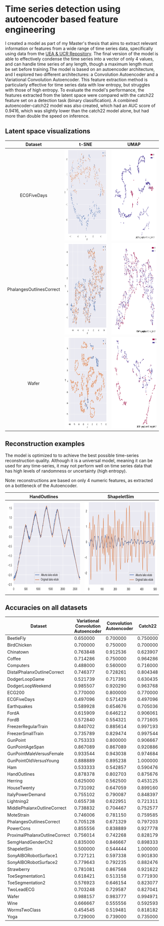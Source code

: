 # Time series detection using autoencoder based feature engineering

I created a model as part of my Master's thesis that aims to extract relevant information or features from a wide range of time series data, specifically using data from the [UEA & UCR Repository](https://www.timeseriesclassification.com/). The final version of the model is able to effectively condense the time series into a vector of only 4 values, and can handle time series of any length, though a maximum length must be set before training.The model is based on an autoencoder architecture, and I explored two different architectures: a Convolution Autoencoder and a Variational Convolution Autoencoder. This feature extraction method is particularly effective for time series data with low entropy, but struggles with those of high entropy. To evaluate the model's performance, the features extracted from the latent space were compared with the catch22 feature set on a detection task (binary classification). A combined autoencoder-catch22 model was also created, which had an AUC score of 0.9416, which was slightly lower than the catch22 model alone, but had more than double the speed on inference.

## Latent space visualizations

| Dataset | t-SNE   | UMAP  |
| :-----------: | :-----------: | :-----------: |
| ECGFiveDays | <img src="data/images/ECGFiceDays-tsne.png" height = "300" >  | <img src="data/images/ECGFiceDays-umap.png" height = "300" >  |
| PhalangesOutlinesCorrect  | <img src="data/images/PhalangesOutlineCorrect-tsne.png" height = "300" >  | <img src="data/images/PhalangesOutlineCorrect-umap.png" height = "300" >  |
| Wafer  | <img src="data/images/Wafer-tsne.png" height = "300" >  | <img src="data/images/Wafer-umap.png" height = "300" >  |

## Reconstruction examples

The model is optimized to to achieve the best possible time-series reconstruction quality. Although it is a universal model, meaning it can be used for any time-series, it may not perform well on time series data that has high levels of randomness or uncertainty (high entropy).

Note: reconstructions are based on only 4 numeric features, as extracted on a bottleneck of the Autoencoder.

| HandOutlines | ShapeletSim   |
| :-----------: | :-----------: |
<img src="data/images/HandOutlines.png" height = "300" >  | <img src="data/images/ShapeletSim.png" height = "300" >  |

## Accuracies on all datasets

| **Dataset**                   | **Variational Convolution Autoencoder<br>** | **Convolution Autoencoder** | **Catch22** | **Combined** |
| ----------------------------- | ------------------------------------------- | --------------------------- | ----------- | ------------ |
| BeetleFly                     | 0.650000                                    | 0.700000                    | 0.750000    | 0.750000     |
| BirdChicken                   | 0.700000                                    | 0.750000                    | 0.700000    | 0.650000     |
| Chinatown                     | 0.763848                                    | 0.912536                    | 0.623907    | 0.853090     |
| Coffee                        | 0.714286                                    | 0.750000                    | 0.964286    | 0.964286     |
| Computers                     | 0.488000                                    | 0.560000                    | 0.716000    | 0.720000     |
| DistalPhalanxOutlineCorrect   | 0.746377                                    | 0.728261                    | 0.804348    | 0.786232     |
| DodgerLoopGame                | 0.521739                                    | 0.717391                    | 0.630435    | 0.673913     |
| DodgerLoopWeekend             | 0.985507                                    | 0.920290                    | 0.963768    | 0.920290     |
| ECG200                        | 0.770000                                    | 0.800000                    | 0.770000    | 0.790000     |
| ECGFiveDays                   | 0.497096                                    | 0.571429                    | 0.497096    | 0.691057     |
| Earthquakes                   | 0.589928                                    | 0.654676                    | 0.705036    | 0.712230     |
| FordA                         | 0.615909                                    | 0.646212                    | 0.906061    | 0.879545     |
| FordB                         | 0.572840                                    | 0.554321                    | 0.771605    | 0.734568     |
| FreezerRegularTrain           | 0.840702                                    | 0.885614                    | 0.997193    | 0.997193     |
| FreezerSmallTrain             | 0.735789                                    | 0.829474                    | 0.997544    | 0.997544     |
| GunPoint                      | 0.753333                                    | 0.800000                    | 0.906667    | 0.886667     |
| GunPointAgeSpan               | 0.867089                                    | 0.867089                    | 0.920886    | 0.943038     |
| GunPointMaleVersusFemale      | 0.933544                                    | 0.943038                    | 0.974684    | 0.939873     |
| GunPointOldVersusYoung        | 0.888889                                    | 0.895238                    | 1.000000    | 1.000000     |
| Ham                           | 0.533333                                    | 0.542857                    | 0.590476    | 0.638095     |
| HandOutlines                  | 0.878378                                    | 0.802703                    | 0.875676    | 0.875676     |
| Herring                       | 0.625000                                    | 0.562500                    | 0.453125    | 0.500000     |
| HouseTwenty                   | 0.731092                                    | 0.647059                    | 0.899160    | 0.873950     |
| ItalyPowerDemand              | 0.755102                                    | 0.790087                    | 0.848397    | 0.830904     |
| Lightning2                    | 0.655738                                    | 0.622951                    | 0.721311    | 0.737705     |
| MiddlePhalanxOutlineCorrect   | 0.738832                                    | 0.704467                    | 0.752577    | 0.810997     |
| MoteStrain                    | 0.746006                                    | 0.781150                    | 0.759585    | 0.778754     |
| PhalangesOutlinesCorrect      | 0.705128                                    | 0.671329                    | 0.797203    | 0.756410     |
| PowerCons                     | 0.855556                                    | 0.838889                    | 0.927778    | 0.933333     |
| ProximalPhalanxOutlineCorrect | 0.756014                                    | 0.742268                    | 0.828179    | 0.831615     |
| SemgHandGenderCh2             | 0.835000                                    | 0.846667                    | 0.898333    | 0.916667     |
| ShapeletSim                   | 0.500000                                    | 0.544444                    | 1.000000    | 1.000000     |
| SonyAIBORobotSurface1         | 0.727121                                    | 0.597338                    | 0.901830    | 0.901830     |
| SonyAIBORobotSurface2         | 0.779643                                    | 0.792235                    | 0.882476    | 0.900315     |
| Strawberry                    | 0.781081                                    | 0.867568                    | 0.921622    | 0.894595     |
| ToeSegmentation1              | 0.618421                                    | 0.513158                    | 0.771930    | 0.741228     |
| ToeSegmentation2              | 0.576923                                    | 0.646154                    | 0.823077    | 0.815385     |
| TwoLeadECG                    | 0.703248                                    | 0.729587                    | 0.827041    | 0.676910     |
| Wafer                         | 0.988157                                    | 0.983777                    | 0.994971    | 0.992862     |
| Wine                          | 0.666667                                    | 0.555556                    | 0.592593    | 0.703704     |
| WormsTwoClass                 | 0.454545                                    | 0.519481                    | 0.818182    | 0.818182     |
| Yoga                          | 0.729000                                    | 0.739000                    | 0.735000    | 0.748667     |